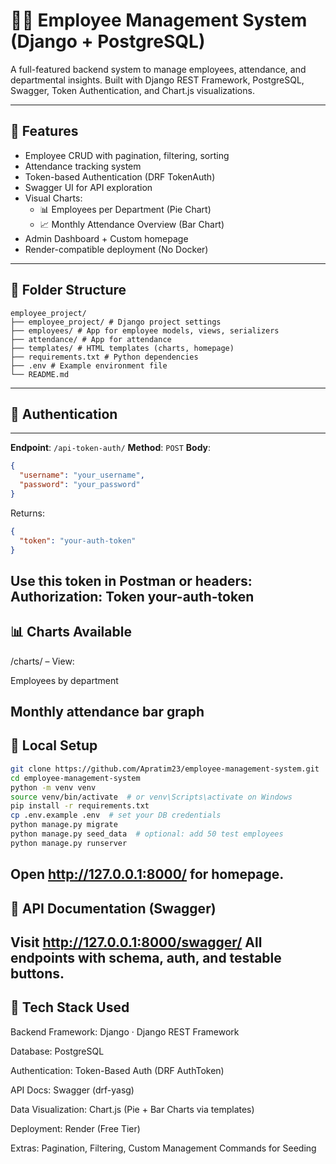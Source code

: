 # 🧑‍💼 Employee Management System (Django + PostgreSQL)

A full-featured backend system to manage employees, attendance, and departmental insights. Built with Django REST Framework, PostgreSQL, Swagger, Token Authentication, and Chart.js visualizations.

---

## 🚀 Features

- Employee CRUD with pagination, filtering, sorting
- Attendance tracking system
- Token-based Authentication (DRF TokenAuth)
- Swagger UI for API exploration
- Visual Charts:
  - 📊 Employees per Department (Pie Chart)
  - 📈 Monthly Attendance Overview (Bar Chart)
- Admin Dashboard + Custom homepage
- Render-compatible deployment (No Docker)

---

## 📁 Folder Structure
```
employee_project/
├── employee_project/ # Django project settings
├── employees/ # App for employee models, views, serializers
├── attendance/ # App for attendance
├── templates/ # HTML templates (charts, homepage)
├── requirements.txt # Python dependencies
├── .env # Example environment file
└── README.md
```

---

## 🔐 Authentication
---
**Endpoint**: `/api-token-auth/`
**Method**: `POST`
**Body**:
```json
{
  "username": "your_username",
  "password": "your_password"
}
```
Returns:
```json
{
  "token": "your-auth-token"
}
```
Use this token in Postman or headers:
Authorization: Token your-auth-token
---
📊 Charts Available
---
/charts/ – View:

Employees by department

Monthly attendance bar graph
---
🔧 Local Setup
---
```bash
git clone https://github.com/Apratim23/employee-management-system.git
cd employee-management-system
python -m venv venv
source venv/bin/activate  # or venv\Scripts\activate on Windows
pip install -r requirements.txt
cp .env.example .env  # set your DB credentials
python manage.py migrate
python manage.py seed_data  # optional: add 50 test employees
python manage.py runserver
```
Open http://127.0.0.1:8000/ for homepage.
---
🧪 API Documentation (Swagger)
---
Visit http://127.0.0.1:8000/swagger/
All endpoints with schema, auth, and testable buttons.
---
🚀 Tech Stack Used
---
Backend Framework: Django · Django REST Framework

Database: PostgreSQL

Authentication: Token-Based Auth (DRF AuthToken)

API Docs: Swagger (drf-yasg)

Data Visualization: Chart.js (Pie + Bar Charts via templates)

Deployment: Render (Free Tier)

Extras: Pagination, Filtering, Custom Management Commands for Seeding
